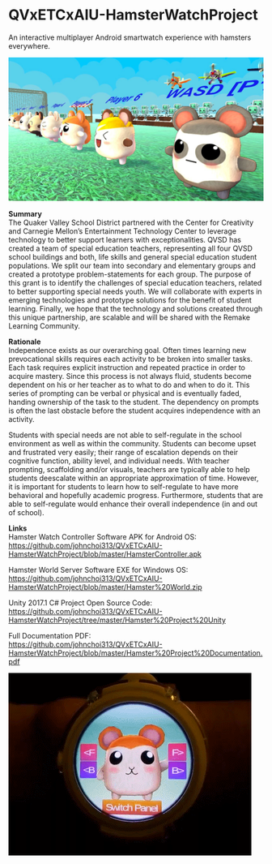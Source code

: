 # QVxETCxAIU-HamsterWatchProject
An interactive multiplayer Android smartwatch experience with hamsters everywhere.

![Soccer](/Images/Soccer.png)

**Summary** <br/>
The Quaker Valley School District partnered with the Center for Creativity and Carnegie Mellon’s Entertainment Technology Center to leverage technology to better support learners with exceptionalities. QVSD has created a team of special education teachers, representing all four QVSD school buildings and both, life skills and general special education student populations. We split our team into secondary and elementary groups and created a prototype problem-statements for each group. The purpose of this grant is to identify the challenges of special education teachers, related to better supporting special needs youth. We will collaborate with experts in emerging technologies and prototype solutions for the benefit of student learning. Finally, we hope that the technology and solutions created through this unique partnership, are scalable and will be shared with the Remake Learning Community. 

**Rationale** <br/>
Independence exists as our overarching goal.  Often times learning new prevocational skills requires each activity to be broken into smaller tasks.  Each task requires explicit instruction and repeated practice in order to acquire mastery. Since this process is not always fluid, students become dependent on his or her teacher as to what to do and when to do it. This series of prompting can be verbal or physical and is eventually faded, handing ownership of the task to the student. The dependency on prompts is often the last obstacle before the student acquires independence with an activity.
 
Students with special needs are not able to self-regulate in the school environment as well as within the community. Students can become upset and frustrated very easily; their range of escalation depends on their cognitive function, ability level, and individual needs.  With teacher prompting, scaffolding and/or visuals, teachers are typically able to help students deescalate within an appropriate approximation of time. However, it is important for students to learn how to self-regulate to have more behavioral and hopefully academic progress. Furthermore, students that are able to self-regulate would enhance their overall independence (in and out of school).

**Links** <br/>
Hamster Watch Controller Software APK for Android OS: <br/>
https://github.com/johnchoi313/QVxETCxAIU-HamsterWatchProject/blob/master/HamsterController.apk

Hamster World Server Software EXE for Windows OS: <br/>
https://github.com/johnchoi313/QVxETCxAIU-HamsterWatchProject/blob/master/Hamster%20World.zip

Unity 2017.1 C# Project Open Source Code: <br/>
https://github.com/johnchoi313/QVxETCxAIU-HamsterWatchProject/tree/master/Hamster%20Project%20Unity

Full Documentation PDF: <br/>
https://github.com/johnchoi313/QVxETCxAIU-HamsterWatchProject/blob/master/Hamster%20Project%20Documentation.pdf

![Hamster GIF](/Images/Hamster.gif)


